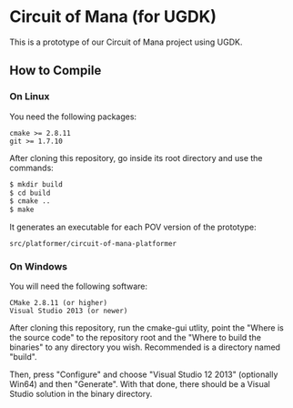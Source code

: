 
Circuit of Mana (for UGDK)
==========================

This is a prototype of our Circuit of Mana project using UGDK.

How to Compile
--------------

### On Linux

You need the following packages:

  ```
  cmake >= 2.8.11
  git >= 1.7.10
  ```

After cloning this repository, go inside its root directory and use the commands:

  ```bash
  $ mkdir build
  $ cd build
  $ cmake ..
  $ make
  ```

It generates an executable for each POV version of the prototype:

  ```
  src/platformer/circuit-of-mana-platformer
  ```

### On Windows

You will need the following software:

  ```
  CMake 2.8.11 (or higher)
  Visual Studio 2013 (or newer)
  ```

After cloning this repository, run the cmake-gui utlity, point the "Where is the source code"
to the repository root and the "Where to build the binaries" to any directory you wish.
Recommended is a directory named "build".

Then, press "Configure" and choose "Visual Studio 12 2013" (optionally Win64) and then "Generate".
With that done, there should be a Visual Studio solution in the binary directory.
 

